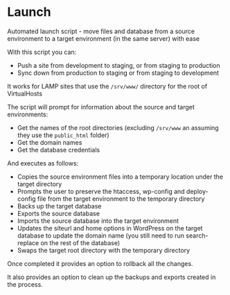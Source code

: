 # Launch

Automated launch script - move files and database from a source environment to a target environment (in the same server) with ease

With this script you can:

 * Push a site from development to staging, or from staging to production
 * Sync down from production to staging or from staging to development

It works for LAMP sites that use the `/srv/www/` directory for the root of VirtualHosts

The script will prompt for information about the source and target environments:

 * Get the names of the root directories (excluding `/srv/www` an assuming they use the `public_html` folder)
 * Get the domain names
 * Get the database credentials
 
And executes as follows:

 * Copies the source environment files into a temporary location under the target directory
 * Prompts the user to preserve the htaccess, wp-config and deploy-config file from the target environment to the temporary directory
 * Backs up the target database
 * Exports the source database
 * Imports the source database into the target environment
 * Updates the siteurl and home options in WordPress on the target database to update the domain name (you still need to run search-replace on the rest of the database)
 * Swaps the target root directory with the temporary directory
 
Once completed it provides an option to rollback all the changes.

It also provides an option to clean up the backups and exports created in the process.
